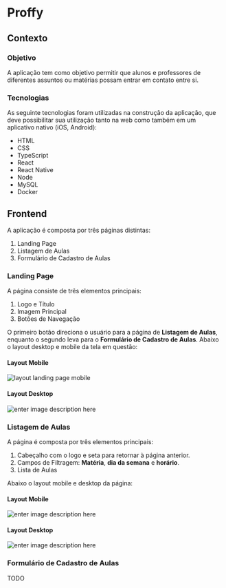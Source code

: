 # Proffy

## Contexto
### Objetivo
A aplicação tem como objetivo permitir que alunos e professores de diferentes assuntos ou matérias possam entrar em contato entre si.

### Tecnologias
As seguinte tecnologias foram utilizadas na construção da aplicação, que deve possibilitar sua utilização tanto na web como também em um aplicativo nativo (iOS, Android):
* HTML
* CSS
* TypeScript
* React
* React Native
* Node
* MySQL
* Docker 

## Frontend
A aplicação é composta por três páginas distintas:
1. Landing Page
2. Listagem de Aulas
3. Formulário de Cadastro de Aulas

### Landing Page

A página consiste de três elementos principais:
1. Logo e Título
2. Imagem Principal
3. Botões de Navegação

O primeiro botão direciona o usuário para a página de **Listagem de Aulas**, enquanto o segundo leva para o **Formulário de Cadastro de Aulas**. Abaixo o layout desktop e mobile da tela em questão:

#### Layout Mobile
![layout landing page mobile](https://lh3.googleusercontent.com/sbyY75YM8MKWYy3_cmQpLZvK49pqkYoe38ahxWYbMQOC4soPxWCvSKkyh-yo8GvqQ0gM4sy3hMA "layout landing page mobile")

#### Layout Desktop
![enter image description here](https://lh3.googleusercontent.com/OEgrGocGJFbmve-YgLH_Yyhe0sXUnE-6GFv7a7iMOuZC3ZXlnMF1o2Q9fqSdPGnfUOpC-2z60-k "layout landing page desktop")

### Listagem de Aulas

A página é composta por três elementos principais:
1. Cabeçalho com o logo e seta para retornar à página anterior.
2. Campos de Filtragem: **Matéria**, **dia da semana** e **horário**.
3. Lista de Aulas

Abaixo o layout mobile e desktop da página:

#### Layout Mobile
![enter image description here](https://lh3.googleusercontent.com/h7DKeXZ1RstYITl683kGwVunW64I_MozDx43P8fquiXquFNIw2JtftpkbEMVsvX8ZdIKu27Gk4E "layout mobile listagem de aulas")

#### Layout Desktop
![enter image description here](https://lh3.googleusercontent.com/_MqRgvMka1blJOnQm6RhMkK5hNjOdOpyegHdWW7j0ynz0_fMzVm9Pr5T1EOBEgYgduelOvYN1Pk "layout desktop listagem de aulas")

### Formulário de Cadastro de Aulas
TODO